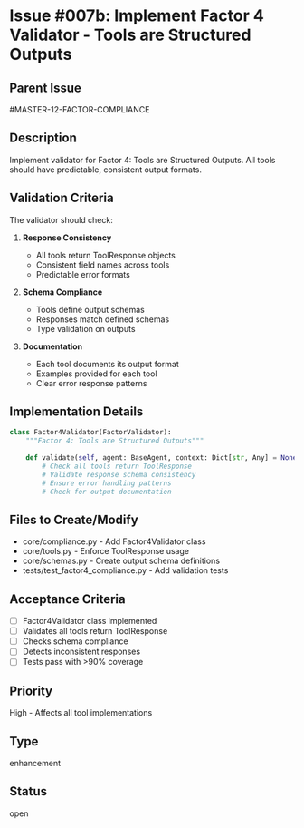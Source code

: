 # Issue #007b: Implement Factor 4 Validator - Tools are Structured Outputs

## Parent Issue
#MASTER-12-FACTOR-COMPLIANCE

## Description
Implement validator for Factor 4: Tools are Structured Outputs. All tools should have predictable, consistent output formats.

## Validation Criteria
The validator should check:
1. **Response Consistency**
   - All tools return ToolResponse objects
   - Consistent field names across tools
   - Predictable error formats

2. **Schema Compliance**
   - Tools define output schemas
   - Responses match defined schemas
   - Type validation on outputs

3. **Documentation**
   - Each tool documents its output format
   - Examples provided for each tool
   - Clear error response patterns

## Implementation Details
```python
class Factor4Validator(FactorValidator):
    """Factor 4: Tools are Structured Outputs"""
    
    def validate(self, agent: BaseAgent, context: Dict[str, Any] = None):
        # Check all tools return ToolResponse
        # Validate response schema consistency
        # Ensure error handling patterns
        # Check for output documentation
```

## Files to Create/Modify
- core/compliance.py - Add Factor4Validator class
- core/tools.py - Enforce ToolResponse usage
- core/schemas.py - Create output schema definitions
- tests/test_factor4_compliance.py - Add validation tests

## Acceptance Criteria
- [ ] Factor4Validator class implemented
- [ ] Validates all tools return ToolResponse
- [ ] Checks schema compliance
- [ ] Detects inconsistent responses
- [ ] Tests pass with >90% coverage

## Priority
High - Affects all tool implementations

## Type
enhancement

## Status
open